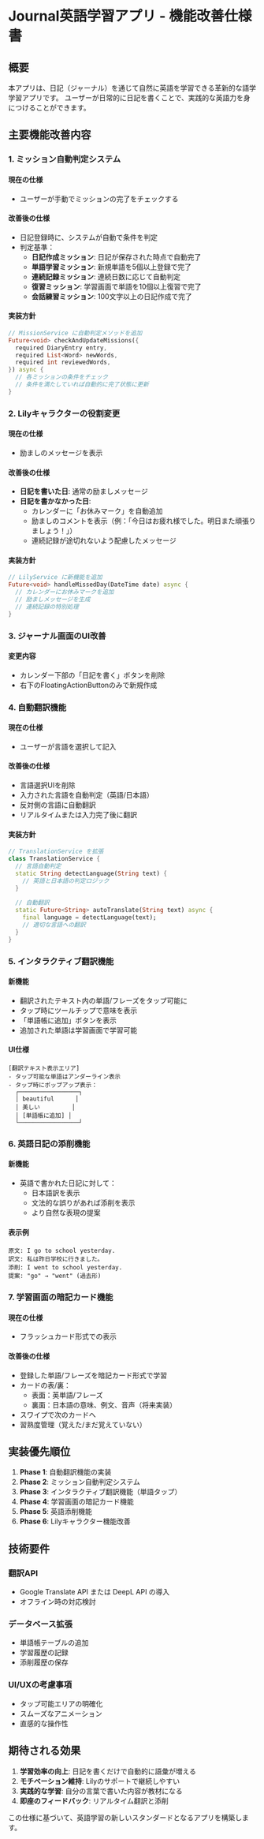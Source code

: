 # Journal英語学習アプリ - 機能改善仕様書

## 概要
本アプリは、日記（ジャーナル）を通じて自然に英語を学習できる革新的な語学学習アプリです。
ユーザーが日常的に日記を書くことで、実践的な英語力を身につけることができます。

## 主要機能改善内容

### 1. ミッション自動判定システム

#### 現在の仕様
- ユーザーが手動でミッションの完了をチェックする

#### 改善後の仕様
- 日記登録時に、システムが自動で条件を判定
- 判定基準：
  - **日記作成ミッション**: 日記が保存された時点で自動完了
  - **単語学習ミッション**: 新規単語を5個以上登録で完了
  - **連続記録ミッション**: 連続日数に応じて自動判定
  - **復習ミッション**: 学習画面で単語を10個以上復習で完了
  - **会話練習ミッション**: 100文字以上の日記作成で完了

#### 実装方針
```dart
// MissionService に自動判定メソッドを追加
Future<void> checkAndUpdateMissions({
  required DiaryEntry entry,
  required List<Word> newWords,
  required int reviewedWords,
}) async {
  // 各ミッションの条件をチェック
  // 条件を満たしていれば自動的に完了状態に更新
}
```

### 2. Lilyキャラクターの役割変更

#### 現在の仕様
- 励ましのメッセージを表示

#### 改善後の仕様
- **日記を書いた日**: 通常の励ましメッセージ
- **日記を書かなかった日**: 
  - カレンダーに「お休みマーク」を自動追加
  - 励ましのコメントを表示（例：「今日はお疲れ様でした。明日また頑張りましょう！」）
  - 連続記録が途切れないよう配慮したメッセージ

#### 実装方針
```dart
// LilyService に新機能を追加
Future<void> handleMissedDay(DateTime date) async {
  // カレンダーにお休みマークを追加
  // 励ましメッセージを生成
  // 連続記録の特別処理
}
```

### 3. ジャーナル画面のUI改善

#### 変更内容
- カレンダー下部の「日記を書く」ボタンを削除
- 右下のFloatingActionButtonのみで新規作成

### 4. 自動翻訳機能

#### 現在の仕様
- ユーザーが言語を選択して記入

#### 改善後の仕様
- 言語選択UIを削除
- 入力された言語を自動判定（英語/日本語）
- 反対側の言語に自動翻訳
- リアルタイムまたは入力完了後に翻訳

#### 実装方針
```dart
// TranslationService を拡張
class TranslationService {
  // 言語自動判定
  static String detectLanguage(String text) {
    // 英語と日本語の判定ロジック
  }
  
  // 自動翻訳
  static Future<String> autoTranslate(String text) async {
    final language = detectLanguage(text);
    // 適切な言語への翻訳
  }
}
```

### 5. インタラクティブ翻訳機能

#### 新機能
- 翻訳されたテキスト内の単語/フレーズをタップ可能に
- タップ時にツールチップで意味を表示
- 「単語帳に追加」ボタンを表示
- 追加された単語は学習画面で学習可能

#### UI仕様
```
[翻訳テキスト表示エリア]
- タップ可能な単語はアンダーライン表示
- タップ時にポップアップ表示：
  ┌─────────────────┐
  │ beautiful      │
  │ 美しい         │
  │ [単語帳に追加] │
  └─────────────────┘
```

### 6. 英語日記の添削機能

#### 新機能
- 英語で書かれた日記に対して：
  - 日本語訳を表示
  - 文法的な誤りがあれば添削を表示
  - より自然な表現の提案

#### 表示例
```
原文: I go to school yesterday.
訳文: 私は昨日学校に行きました。
添削: I went to school yesterday.
提案: "go" → "went" (過去形)
```

### 7. 学習画面の暗記カード機能

#### 現在の仕様
- フラッシュカード形式での表示

#### 改善後の仕様
- 登録した単語/フレーズを暗記カード形式で学習
- カードの表/裏：
  - 表面：英単語/フレーズ
  - 裏面：日本語の意味、例文、音声（将来実装）
- スワイプで次のカードへ
- 習熟度管理（覚えた/まだ覚えていない）

## 実装優先順位

1. **Phase 1**: 自動翻訳機能の実装
2. **Phase 2**: ミッション自動判定システム
3. **Phase 3**: インタラクティブ翻訳機能（単語タップ）
4. **Phase 4**: 学習画面の暗記カード機能
5. **Phase 5**: 英語添削機能
6. **Phase 6**: Lilyキャラクター機能改善

## 技術要件

### 翻訳API
- Google Translate API または DeepL API の導入
- オフライン時の対応検討

### データベース拡張
- 単語帳テーブルの追加
- 学習履歴の記録
- 添削履歴の保存

### UI/UXの考慮事項
- タップ可能エリアの明確化
- スムーズなアニメーション
- 直感的な操作性

## 期待される効果

1. **学習効率の向上**: 日記を書くだけで自動的に語彙が増える
2. **モチベーション維持**: Lilyのサポートで継続しやすい
3. **実践的な学習**: 自分の言葉で書いた内容が教材になる
4. **即座のフィードバック**: リアルタイム翻訳と添削

この仕様に基づいて、英語学習の新しいスタンダードとなるアプリを構築します。